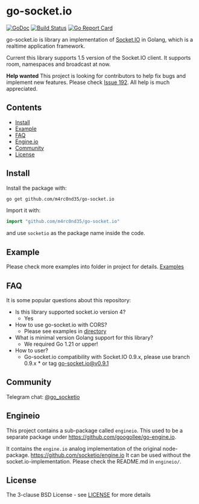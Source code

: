 # go-socket.io

[![GoDoc](http://godoc.org/github.com/m4rc0nd35/go-socket.io?status.svg)](http://godoc.org/github.com/m4rc0nd35/go-socket.io)
[![Build Status](https://github.com/m4rc0nd35/go-socket.io/workflows/Unit%20tests/badge.svg)](https://github.com/vchitai/go-socket.io/actions/workflows/unittest.yaml)
[![Go Report Card](https://goreportcard.com/badge/github.com/m4rc0nd35/go-socket.io)](https://goreportcard.com/report/github.com/m4rc0nd35/go-socket.io)

go-socket.io is library an implementation of [Socket.IO](http://socket.io) in Golang, which is a realtime application
framework.

Current this library supports 1.5 version of the Socket.IO client. It supports room, namespaces and broadcast at now.

**Help wanted** This project is looking for contributors to help fix bugs and implement new features. Please
check [Issue 192](https://github.com/m4rc0nd35/go-socket.io/issues/192). All help is much appreciated.

## Contents

- [Install](#install)
- [Example](#example)
- [FAQ](#faq)
- [Engine.io](#engineio)
- [Community](#community)
- [License](#license)

## Install

Install the package with:

```bash
go get github.com/m4rc0nd35/go-socket.io
```

Import it with:

```go
import "github.com/m4rc0nd35/go-socket.io"
```

and use `socketio` as the package name inside the code.

## Example

Please check more examples into folder in project for
details. [Examples](https://github.com/m4rc0nd35/go-socket.io/tree/master/_examples)

## FAQ

It is some popular questions about this repository:

- Is this library supported socket.io version 4?
    - Yes
- How to use go-socket.io with CORS?
    - Please see examples in [directory](https://github.com/m4rc0nd35/go-socket.io/tree/master/_examples)
- What is minimal version Golang support for this library?
    - We required Go 1.21 or upper!
- How to user?
    - Go-socket.io compatibility with Socket.IO 0.9.x, please use branch 0.9.x * or tag go-socket.io@v0.9.1

## Community

Telegram chat: [@go_socketio](https://t.me/go_socketio)

## Engineio

This project contains a sub-package called `engineio`. This used to be a separate package
under https://github.com/googollee/go-engine.io.

It contains the `engine.io` analog implementation of the original node-package. https://github.com/socketio/engine.io It
can be used without the socket.io-implementation. Please check the README.md in `engineio/`.

## License

The 3-clause BSD License - see [LICENSE](https://opensource.org/licenses/BSD-3-Clause) for more details
